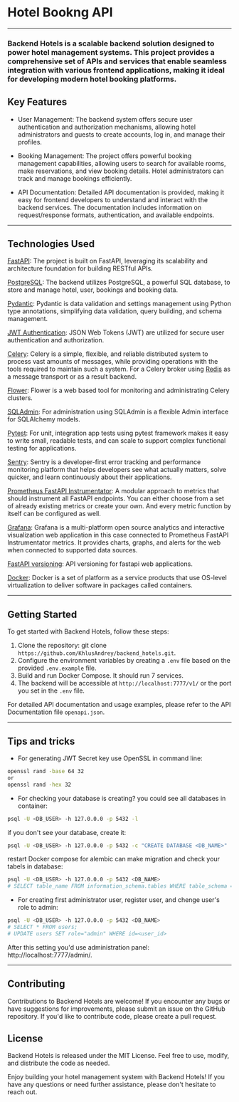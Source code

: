 # Hotel Bookng API 
---

### Backend Hotels is a scalable backend solution designed to power hotel management systems. This project provides a comprehensive set of APIs and services that enable seamless integration with various frontend applications, making it ideal for developing modern hotel booking platforms.

## Key Features

* User Management: The backend system offers secure user authentication and authorization mechanisms, allowing hotel administrators and guests to create accounts, log in, and manage their profiles.

* Booking Management: The project offers powerful booking management capabilities, allowing users to search for available rooms, make reservations, and view booking details. Hotel administrators can track and manage bookings efficiently.

* API Documentation: Detailed API documentation is provided, making it easy for frontend developers to understand and interact with the backend services. The documentation includes information on request/response formats, authentication, and available endpoints.
---

## Technologies Used


[FastAPI](https://fastapi.tiangolo.com/):  The project is built on FastAPI, leveraging its scalability and architecture foundation for building RESTful APIs.

[PostgreSQL](https://www.postgresql.org/): The backend utilizes PostgreSQL, a powerful SQL database, to store and manage hotel, user, bookings and booking data.

[Pydantic](https://docs.pydantic.dev/latest/): Pydantic is data validation and settings management using Python type annotations, simplifying data validation, query building, and schema management.

[JWT Authentication](https://jwt.io/): JSON Web Tokens (JWT) are utilized for secure user authentication and authorization.

[Celery](https://docs.celeryq.dev/en/stable/getting-started/introduction.html): Celery is a simple, flexible, and reliable distributed system to process vast amounts of messages, while providing operations with the tools required to maintain such a system. For a Celery broker using [Redis](https://redis.io/) as a message transport or as a result backend.

[Flower](https://flower.readthedocs.io/en/latest/): Flower is a web based tool for monitoring and administrating Celery clusters.

[SQLAdmin](https://aminalaee.dev/sqladmin/): For administration using SQLAdmin is a flexible Admin interface for SQLAlchemy models.

[Pytest](https://docs.pytest.org/en/7.3.x/): For unit, integration app tests using pytest framework makes it easy to write small, readable tests, and can scale to support complex functional testing for applications.

[Sentry](https://sentry.io/welcome/): Sentry is a developer-first error tracking and performance monitoring platform that helps developers see what actually matters, solve quicker, and learn continuously about their applications.

[Prometheus FastAPI Instrumentator](https://github.com/trallnag/prometheus-fastapi-instrumentator): A modular approach to metrics that should instrument all FastAPI endpoints. You can either choose from a set of already existing metrics or create your own. And every metric function by itself can be configured as well.

[Grafana](https://grafana.com/): Grafana is a multi-platform open source analytics and interactive visualization web application in this case connected to Prometheus FastAPI Instrumentator metrics. It provides charts, graphs, and alerts for the web when connected to supported data sources.

[FastAPI versioning](https://github.com/DeanWay/fastapi-versioning): API versioning for fastapi web applications.

[Docker](https://www.docker.com/): Docker is a set of platform as a service products that use OS-level virtualization to deliver software in packages called containers. 

---

## Getting Started

To get started with Backend Hotels, follow these steps:

1. Clone the repository: git clone `https://github.com/KhlusAndrey/backend_hotels.git`.
2. Configure the environment variables by creating a `.env` file based on the provided `.env.example` file.
3. Build and run Docker Compose. It should run 7 services.
4. The backend will be accessible at `http://localhost:7777/v1/` or the port you set in the `.env` file.

For detailed API documentation and usage examples, please refer to the API Documentation file `openapi.json`.

---
## Tips and tricks

* For generating JWT Secret key use OpenSSL in command line:
```sh
openssl rand -base 64 32
or
openssl rand -hex 32 
``` 
* For checking your database is creating? you could see all databases in container:
```sh
psql -U <DB_USER> -h 127.0.0.0 -p 5432 -l
```
if you don't see your database, create it:
```sh
psql -U <DB_USER> -h 127.0.0.0 -p 5432 -c "CREATE DATABASE <DB_NAME>"
```
restart Docker compose for alembic can make migration and check your tabels in database:
```sh
psql -U <DB_USER> -h 127.0.0.0 -p 5432 <DB_NAME>
# SELECT table_name FROM information_schema.tables WHERE table_schema = "public";
```

* For creating first administrator user, register user, and chenge user's role to admin:
```sh
psql -U <DB_USER> -h 127.0.0.0 -p 5432 <DB_NAME>
# SELECT * FROM users;
# UPDATE users SET role="admin" WHERE id=<user_id>
```
After this setting you'd use administration panel: http://localhost:7777/admin/.

---

## Contributing

Contributions to Backend Hotels are welcome! If you encounter any bugs or have suggestions for improvements, please submit an issue on the GitHub repository. If you'd like to contribute code, please create a pull request.

## License

Backend Hotels is released under the MIT License. Feel free to use, modify, and distribute the code as needed.

Enjoy building your hotel management system with Backend Hotels! If you have any questions or need further assistance, please don't hesitate to reach out.